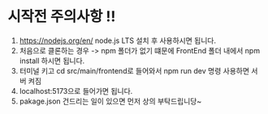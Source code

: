 # 시작전 주의사항 !!

1. https://nodejs.org/en/ node.js LTS 설치 후 사용하시면 됩니다.
2. 처음으로 클론하는 경우 -> npm 폴더가 없기 떄문에 FrontEnd 폴더 내에서 npm install 하시면 됩니다.
3. 터미널 키고 cd src/main/frontend로 들어와서 npm run dev 명령 사용하면 서버 켜짐
4. localhost:5173으로 들어가면 됩니다.
5. pakage.json 건드리는 일이 있으면 먼저 상의 부탁드립니당~
